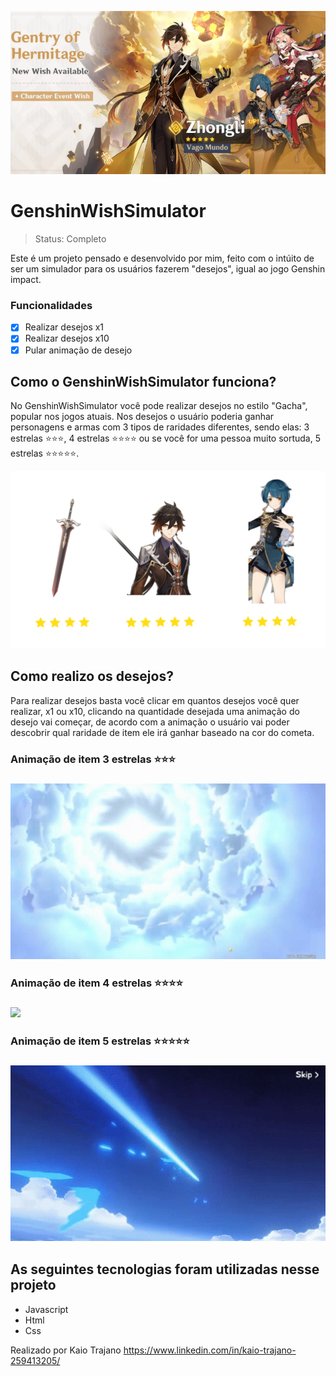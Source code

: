 

![alt text](https://github.com/KaioTrajano/genshinWishSimulator/blob/main/zhonglibanner.png)


<h1>GenshinWishSimulator</h1>

>Status: Completo

Este é um projeto pensado e desenvolvido por mim, feito com o intúito de ser um simulador para os usuários fazerem "desejos", igual ao jogo Genshin impact.

### Funcionalidades

- [x] Realizar desejos x1
- [x] Realizar desejos x10
- [x] Pular animação de desejo

<h2>Como o GenshinWishSimulator funciona?</h2>

<p>No GenshinWishSimulator você pode realizar desejos no estilo "Gacha", popular nos jogos atuais. Nos desejos o usuário poderia ganhar personagens e armas com 3 tipos de raridades diferentes, sendo elas: 3 estrelas ⭐⭐⭐, 4 estrelas ⭐⭐⭐⭐ ou se você for uma pessoa muito sortuda, 5 estrelas ⭐⭐⭐⭐⭐.</p>

![alt text](https://github.com/KaioTrajano/genshinWishSimulator/blob/main/characterdemonstration3.png)
  
 <h2>Como realizo os desejos?</h2>
<p> Para realizar desejos basta você clicar em quantos desejos você quer realizar, x1 ou x10, clicando na quantidade desejada uma animação do desejo vai começar, de acordo com a animação o usuário vai poder descobrir qual raridade de item ele irá ganhar baseado na cor do cometa.</p>

<h3> Animação de item 3 estrelas ⭐⭐⭐<h3>


<img style=" width: 850px; margin: auto;" src="3stargif.gif">

<h3> Animação de item 4 estrelas ⭐⭐⭐⭐<h3>
  

<img style=" width: 850px; margin: auto;" src="wish42.gif">
  
<h3> Animação de item 5 estrelas ⭐⭐⭐⭐⭐<h3>

<img style=" width: 850px; margin: auto;" src="genshin-wish5.gif">

  <h2>As seguintes tecnologias foram utilizadas nesse projeto</h2>
  
  - Javascript
  - Html
  - Css
  
  Realizado por Kaio Trajano https://www.linkedin.com/in/kaio-trajano-259413205/
  
